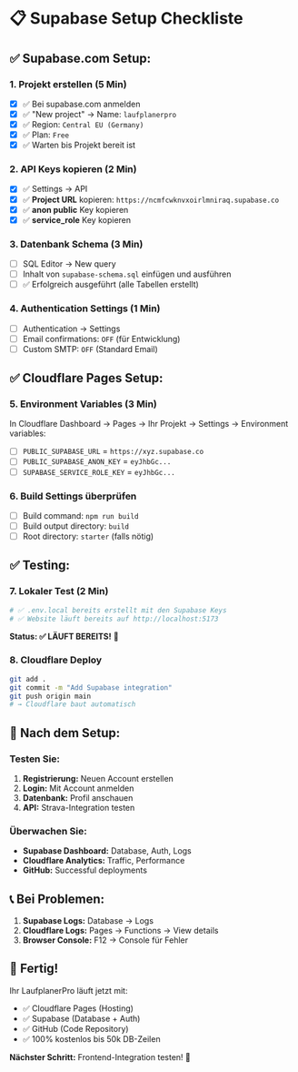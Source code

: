 # 📋 Supabase Setup Checkliste

## ✅ Supabase.com Setup:

### **1. Projekt erstellen** (5 Min)
- [x] ✅ Bei supabase.com anmelden
- [x] ✅ "New project" → Name: `laufplanerpro`
- [x] ✅ Region: `Central EU (Germany)`
- [x] ✅ Plan: `Free`
- [x] ✅ Warten bis Projekt bereit ist

### **2. API Keys kopieren** (2 Min)
- [x] ✅ Settings → API
- [x] ✅ **Project URL** kopieren: `https://ncmfcwknvxoirlmniraq.supabase.co`
- [x] ✅ **anon public** Key kopieren
- [x] ✅ **service_role** Key kopieren

### **3. Datenbank Schema** (3 Min)
- [ ] SQL Editor → New query
- [ ] Inhalt von `supabase-schema.sql` einfügen und ausführen
- [ ] ✅ Erfolgreich ausgeführt (alle Tabellen erstellt)

### **4. Authentication Settings** (1 Min)
- [ ] Authentication → Settings
- [ ] Email confirmations: `OFF` (für Entwicklung)
- [ ] Custom SMTP: `OFF` (Standard Email)

## ✅ Cloudflare Pages Setup:

### **5. Environment Variables** (3 Min)
In Cloudflare Dashboard → Pages → Ihr Projekt → Settings → Environment variables:

- [ ] `PUBLIC_SUPABASE_URL` = `https://xyz.supabase.co`
- [ ] `PUBLIC_SUPABASE_ANON_KEY` = `eyJhbGc...`
- [ ] `SUPABASE_SERVICE_ROLE_KEY` = `eyJhbGc...`

### **6. Build Settings überprüfen**
- [ ] Build command: `npm run build`
- [ ] Build output directory: `build`
- [ ] Root directory: `starter` (falls nötig)

## ✅ Testing:

### **7. Lokaler Test** (2 Min)
```bash
# ✅ .env.local bereits erstellt mit den Supabase Keys
# ✅ Website läuft bereits auf http://localhost:5173
```
**Status: ✅ LÄUFT BEREITS!** 🎉

### **8. Cloudflare Deploy**
```bash
git add .
git commit -m "Add Supabase integration"
git push origin main
# → Cloudflare baut automatisch
```

## 🎯 Nach dem Setup:

### **Testen Sie:**
1. **Registrierung:** Neuen Account erstellen
2. **Login:** Mit Account anmelden  
3. **Datenbank:** Profil anschauen
4. **API:** Strava-Integration testen

### **Überwachen Sie:**
- **Supabase Dashboard:** Database, Auth, Logs
- **Cloudflare Analytics:** Traffic, Performance
- **GitHub:** Successful deployments

## 📞 Bei Problemen:

1. **Supabase Logs:** Database → Logs
2. **Cloudflare Logs:** Pages → Functions → View details
3. **Browser Console:** F12 → Console für Fehler

## 🚀 Fertig!

Ihr LaufplanerPro läuft jetzt mit:
- ✅ Cloudflare Pages (Hosting)
- ✅ Supabase (Database + Auth)  
- ✅ GitHub (Code Repository)
- ✅ 100% kostenlos bis 50k DB-Zeilen

**Nächster Schritt:** Frontend-Integration testen! 🎉
